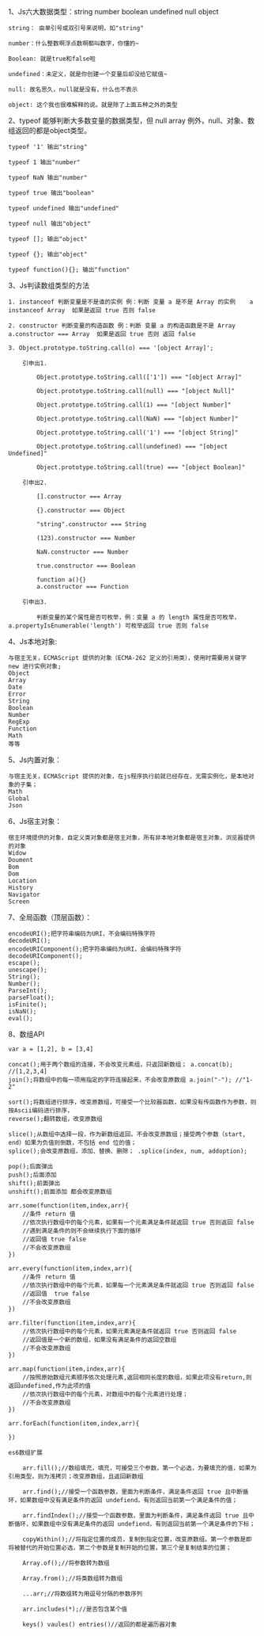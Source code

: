 1、Js六大数据类型：string number boolean undefined null object

    string： 由单引号或双引号来说明，如"string"

    number：什么整数啊浮点数啊都叫数字，你懂的~

    Boolean: 就是true和false啦

    undefined：未定义，就是你创建一个变量后却没给它赋值~

    null: 故名思久，null就是没有，什么也不表示

    object: 这个我也很难解释的说。就是除了上面五种之外的类型

2、typeof 能够判断大多数变量的数据类型，但 null array 例外，null、对象、数组返回的都是object类型。

    typeof '1' 输出"string"
    
    typeof 1 输出"number"
    
    typeof NaN 输出"number"
    
    typeof true 输出"boolean" 
    
    typeof undefined 输出"undefined"
    
    typeof null 输出"object"
    
    typeof []; 输出"object"
    
    typeof {}; 输出"object"
    
    typeof function(){}; 输出"function"
 
 3、Js判读数组类型的方法
 
    1. instanceof 判断变量是不是谁的实例 例：判断 变量 a 是不是 Array 的实例    a instanceof Array  如果是返回 true 否则 false
    
    2. constructor 判断变量的构造函数 例：判断 变量 a 的构造函数是不是 Array   a.constructor === Array  如果是返回 true 否则 返回 false
    
    3. Object.prototype.toString.call(o) === '[object Array]';
    
        引申出1.

            Object.prototype.toString.call(['1']) === "[object Array]"

            Object.prototype.toString.call(null) === "[object Null]"

            Object.prototype.toString.call(1) === "[object Number]"

            Object.prototype.toString.call(NaN) === "[object Number]"

            Object.prototype.toString.call('1') === "[object String]"

            Object.prototype.toString.call(undefined) === "[object Undefined]"

            Object.prototype.toString.call(true) === "[object Boolean]"
    
        引申出2.

            [].constructor === Array

            {}.constructor === Object

            "string".constructor === String

            (123).constructor === Number

            NaN.constructor === Number

            true.constructor === Boolean

            function a(){}
            a.constructor === Function
            
        引申出3.
         
            判断变量的某个属性是否可枚举，例：变量 a 的 length 属性是否可枚举，a.propertyIsEnumerable('length') 可枚举返回 true 否则 false

4、Js本地对象:
    
    与宿主无关，ECMAScript 提供的对象（ECMA-262 定义的引用类），使用时需要用关键字 new 进行实例对象;
    Object
    Array
    Date
    Error
    String 
    Boolean
    Number
    RegExp
    Function
    Math
    等等

5、Js内置对象：

    与宿主无关，ECMAScript 提供的对象，在js程序执行前就已经存在，无需实例化，是本地对象的子集；
    Math
    Global
    Json
    
6、Js宿主对象：

    宿主环境提供的对象，自定义类对象都是宿主对象，所有非本地对象都是宿主对象，浏览器提供的对象 
    Widow
    Doument
    Bom
    Dom
    Location
    History
    Navigator
    Screen
   
7、全局函数（顶层函数）：
    
    encodeURI();把字符串编码为URI，不会编码特殊字符
    decodeURI();
    encodeURIComponent();把字符串编码为URI，会编码特殊字符
    decodeURIComponent();
    escape();
    unescape();
    String();
    Number();
    ParseInt();
    parseFloat();
    isFinite();
    isNaN();
    eval();

8、数组API

    var a = [1,2], b = [3,4]

    concat();用于两个数组的连接，不会改变元素组，只返回新数组； a.concat(b); //[1,2,3,4]
    join();将数组中的每一项用指定的字符连接起来，不会改变原数组 a.join("-"); //"1-2"

    sort();将数组进行排序，改变原数组，可接受一个比较器函数，如果没有传函数作为参数，则按Ascii编码进行排序，
    reverse();翻转数组，改变原数组

    slice();从数组中选择一段，作为新数组返回，不会改变原数组；接受两个参数（start, end）如果为负值则倒数，不包括 end 位的值；
    splice();会改变原数组，添加、替换、删除； .splice(index, num, addoption);

    pop();后面弹出
    push();后面添加
    shift();前面弹出
    unshift();前面添加 都会改变原数组

    arr.some(function(item,index,arr){
        //条件 return 值
        //依次执行数组中的每个元素，如果有一个元素满足条件就返回 true 否则返回 false
        //遇到满足条件的则不会继续执行下面的循环
        //返回值 true false
        //不会改变原数组
    })

    arr.every(function(item,index,arr){
        //条件 return 值
        //依次执行数组中的每个元素，如果每一个元素满足条件就返回 true 否则返回 false
        //返回值  true false
        //不会改变原数组
    })

    arr.filter(function(item,index,arr){
        //依次执行数组中的每个元素，如果元素满足条件就返回 true 否则返回 false
        //返回值是一个新的数组，如果没有满足条件的返回空数组
        //不会改变原数组
    })

    arr.map(function(item,index,arr){
        //按照原始数组元素顺序依次处理元素,返回相同长度的数组，如果此项没有return,则返回undefined,作为此项的值
        //依次执行数组中的每个元素，对数组中的每个元素进行处理；
        //不会改变原数组
    })

    arr.forEach(function(item,index,arr){

    })
    
    es6数组扩展
    
        arr.fill();//数组填充，填充，可接受三个参数，第一个必选，为要填充的值，如果为引用类型，则为浅拷贝；改变原数组，且返回新数组
        
        arr.find();//接受一个函数参数，里面为判断条件，满足条件返回 true 且中断循环，如果数组中没有满足条件的返回 undefiend，有则返回当前第一个满足条件的值；
        
        arr.findIndex();//接受一个函数参数，里面为判断条件，满足条件返回 true 且中断循环，如果数组中没有满足条件的返回 undefiend，有则返回当前第一个满足条件的下标；
        
        copyWithin();//将指定位置的成员，复制到指定位置，改变原数组。第一个参数是即将被替代的开始位置必选，第二个参数是复制开始的位置，第三个是复制结束的位置；
        
        Array.of();//将参数转为数组
        
        Array.from();//将类数组转为数组
        
        ...arr;//将数组转为用逗号分隔的参数序列
        
        arr.includes(*);//是否包含某个值
        
        keys() vaules() entries()//返回的都是遍历器对象
